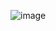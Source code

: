 ![image](https://github.com/Raulhdomingues/creditCard/assets/99521069/3021e763-a938-4e44-a3b7-c3d7c2fb4cd9)
